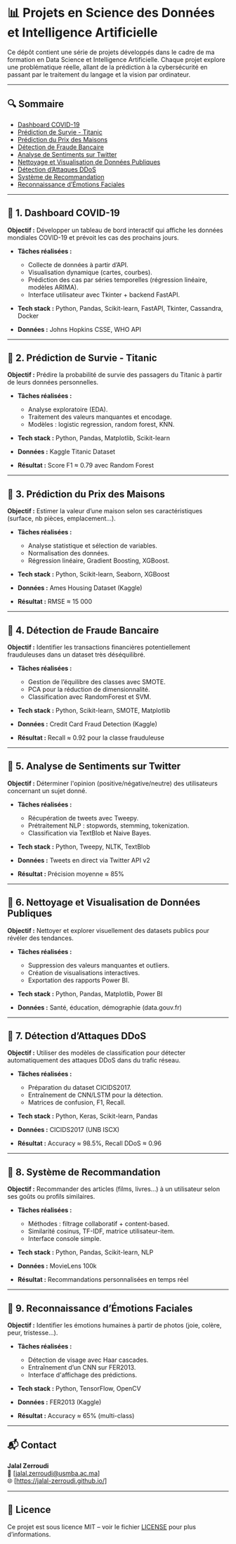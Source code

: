 # 📊 Projets en Science des Données et Intelligence Artificielle

Ce dépôt contient une série de projets développés dans le cadre de ma formation en Data Science et Intelligence Artificielle. Chaque projet explore une problématique réelle, allant de la prédiction à la cybersécurité en passant par le traitement du langage et la vision par ordinateur.

---

## 🔍 Sommaire

- [Dashboard COVID-19](#1-dashboard-covid-19)
- [Prédiction de Survie - Titanic](#2-prédiction-de-survie---titanic)
- [Prédiction du Prix des Maisons](#3-prédiction-du-prix-des-maisons)
- [Détection de Fraude Bancaire](#4-détection-de-fraude-bancaire)
- [Analyse de Sentiments sur Twitter](#5-analyse-de-sentiments-sur-twitter)
- [Nettoyage et Visualisation de Données Publiques](#6-nettoyage-et-visualisation-de-données-publiques)
- [Détection d’Attaques DDoS](#7-détection-dattaques-ddos)
- [Système de Recommandation](#8-système-de-recommandation)
- [Reconnaissance d’Émotions Faciales](#9-reconnaissance-démotions-faciales)

---

## 📁 1. Dashboard COVID-19

**Objectif :** Développer un tableau de bord interactif qui affiche les données mondiales COVID-19 et prévoit les cas des prochains jours.

- **Tâches réalisées :**
  - Collecte de données à partir d’API.
  - Visualisation dynamique (cartes, courbes).
  - Prédiction des cas par séries temporelles (régression linéaire, modèles ARIMA).
  - Interface utilisateur avec Tkinter + backend FastAPI.

- **Tech stack :** Python, Pandas, Scikit-learn, FastAPI, Tkinter, Cassandra, Docker  
- **Données :** Johns Hopkins CSSE, WHO API  

---

## 📁 2. Prédiction de Survie - Titanic

**Objectif :** Prédire la probabilité de survie des passagers du Titanic à partir de leurs données personnelles.

- **Tâches réalisées :**
  - Analyse exploratoire (EDA).
  - Traitement des valeurs manquantes et encodage.
  - Modèles : logistic regression, random forest, KNN.

- **Tech stack :** Python, Pandas, Matplotlib, Scikit-learn  
- **Données :** Kaggle Titanic Dataset  
- **Résultat :** Score F1 ≈ 0.79 avec Random Forest

---

## 📁 3. Prédiction du Prix des Maisons

**Objectif :** Estimer la valeur d’une maison selon ses caractéristiques (surface, nb pièces, emplacement...).

- **Tâches réalisées :**
  - Analyse statistique et sélection de variables.
  - Normalisation des données.
  - Régression linéaire, Gradient Boosting, XGBoost.

- **Tech stack :** Python, Scikit-learn, Seaborn, XGBoost  
- **Données :** Ames Housing Dataset (Kaggle)  
- **Résultat :** RMSE ≈ 15 000

---

## 📁 4. Détection de Fraude Bancaire

**Objectif :** Identifier les transactions financières potentiellement frauduleuses dans un dataset très déséquilibré.

- **Tâches réalisées :**
  - Gestion de l’équilibre des classes avec SMOTE.
  - PCA pour la réduction de dimensionnalité.
  - Classification avec RandomForest et SVM.

- **Tech stack :** Python, Scikit-learn, SMOTE, Matplotlib  
- **Données :** Credit Card Fraud Detection (Kaggle)  
- **Résultat :** Recall ≈ 0.92 pour la classe frauduleuse

---

## 📁 5. Analyse de Sentiments sur Twitter

**Objectif :** Déterminer l'opinion (positive/négative/neutre) des utilisateurs concernant un sujet donné.

- **Tâches réalisées :**
  - Récupération de tweets avec Tweepy.
  - Prétraitement NLP : stopwords, stemming, tokenization.
  - Classification via TextBlob et Naive Bayes.

- **Tech stack :** Python, Tweepy, NLTK, TextBlob  
- **Données :** Tweets en direct via Twitter API v2  
- **Résultat :** Précision moyenne ≈ 85%

---

## 📁 6. Nettoyage et Visualisation de Données Publiques

**Objectif :** Nettoyer et explorer visuellement des datasets publics pour révéler des tendances.

- **Tâches réalisées :**
  - Suppression des valeurs manquantes et outliers.
  - Création de visualisations interactives.
  - Exportation des rapports Power BI.

- **Tech stack :** Python, Pandas, Matplotlib, Power BI  
- **Données :** Santé, éducation, démographie (data.gouv.fr)  

---

## 📁 7. Détection d’Attaques DDoS

**Objectif :** Utiliser des modèles de classification pour détecter automatiquement des attaques DDoS dans du trafic réseau.

- **Tâches réalisées :**
  - Préparation du dataset CICIDS2017.
  - Entraînement de CNN/LSTM pour la détection.
  - Matrices de confusion, F1, Recall.

- **Tech stack :** Python, Keras, Scikit-learn, Pandas  
- **Données :** CICIDS2017 (UNB ISCX)  
- **Résultat :** Accuracy ≈ 98.5%, Recall DDoS ≈ 0.96

---

## 📁 8. Système de Recommandation

**Objectif :** Recommander des articles (films, livres...) à un utilisateur selon ses goûts ou profils similaires.

- **Tâches réalisées :**
  - Méthodes : filtrage collaboratif + content-based.
  - Similarité cosinus, TF-IDF, matrice utilisateur-item.
  - Interface console simple.

- **Tech stack :** Python, Pandas, Scikit-learn, NLP  
- **Données :** MovieLens 100k  
- **Résultat :** Recommandations personnalisées en temps réel

---

## 📁 9. Reconnaissance d’Émotions Faciales

**Objectif :** Identifier les émotions humaines à partir de photos (joie, colère, peur, tristesse...).

- **Tâches réalisées :**
  - Détection de visage avec Haar cascades.
  - Entraînement d’un CNN sur FER2013.
  - Interface d'affichage des prédictions.

- **Tech stack :** Python, TensorFlow, OpenCV  
- **Données :** FER2013 (Kaggle)  
- **Résultat :** Accuracy ≈ 65% (multi-class)

---

## 📬 Contact

**Jalal Zerroudi**  
📧 [jalal.zerroudi@usmba.ac.ma]  
🌐 [https://jalal-zerroudi.github.io/]

---

## 📄 Licence

Ce projet est sous licence MIT – voir le fichier [LICENSE](./LICENSE) pour plus d’informations.
